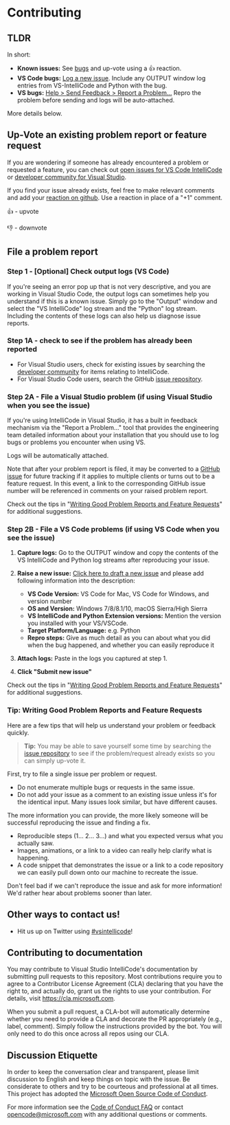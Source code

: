 <!--
Copyright © Microsoft Corporation
All rights reserved.
Creative Commons Attribution 4.0 License (International): https://creativecommons.org/licenses/by/4.0/legalcode
-->

# Contributing

## TLDR

In short:

- **Known issues:** See [bugs](https://github.com/MicrosoftDocs/intellicode/issues) and up-vote using a 👍 reaction.
- **VS Code bugs:** [Log a new issue](https://github.com/MicrosoftDocs/intellicode/issues/new). Include any OUTPUT window log entries from VS-IntelliCode and Python with the bug.
- **VS bugs:** [Help > Send Feedback > Report a Problem...](https://docs.microsoft.com/en-us/visualstudio/ide/how-to-report-a-problem-with-visual-studio-2017) Repro the problem before sending and logs will be auto-attached.

More details below.

## Up-Vote an existing problem report or feature request

If you are wondering if someone has already encountered a problem or requested a feature, you can check out [open issues for VS Code IntelliCode](https://github.com/MicrosoftDocs/intellicode/issues) or [developer community for Visual Studio](https://developercommunity.visualstudio.com/search.html?f=&type=question+OR+problem+OR+idea&type=question+OR+problem+OR+idea&c=&redirect=search%2Fsearch&sort=relevance&q=IntelliCode). 

If you find your issue already exists, feel free to make relevant comments and add your [reaction on github](https://github.com/blog/2119-add-reactions-to-pull-requests-issues-and-comments). Use a reaction in place of a "+1" comment.

👍 - upvote

👎 - downvote

## File a problem report

### Step 1 - [Optional] Check output logs (VS Code)

If you're seeing an error pop up that is not very descriptive, and you are working in Visual Studio Code, the output logs can sometimes help you understand if this is a known issue.  Simply go to the "Output" window and select the "VS IntelliCode" log stream and the "Python" log stream. Including the contents of these logs can also help us diagnose issue reports.

### Step 1A - check to see if the problem has already been reported

- For Visual Studio users, check for existing issues by searching the [developer community](https://developercommunity.visualstudio.com/search.html?f=&type=question+OR+problem+OR+idea&type=question+OR+problem+OR+idea&c=&redirect=search%2Fsearch&sort=relevance&q=IntelliCode) for items relating to IntelliCode. 
- For Visual Studio Code users, search the GitHub [issue repository](https://github.com/MicrosoftDocs/intellicode/issues).

### Step 2A - File a Visual Studio problem (if using Visual Studio when you see the issue)

If you're using IntelliCode in Visual Studio, it has a built in feedback mechanism via the "Report a Problem..." tool that provides the engineering team detailed information about your installation that you should use to log bugs or problems you encounter when using VS.

Logs will be automatically attached.

Note that after your problem report is filed, it may be converted to a [GitHub issue](https://github.com/MicrosoftDocs/intellicode/issues) for future tracking if it applies to multiple clients or turns out to be a feature request. In this event, a link to the corresponding GitHub issue number will be referenced in comments on your raised problem report. 

Check out the tips in "[Writing Good Problem Reports and Feature Requests](#tip-writing-good-problem-reports-and-feature-requests)" for additional suggestions.

### Step 2B - File a VS Code problems (if using VS Code when you see the issue)

1. **Capture logs:** Go to the OUTPUT window and copy the contents of the VS IntelliCode and Python log streams after reproducing your issue.

2. **Raise a new issue:** [Click here to draft a new issue](https://github.com/MicrosoftDocs/intellicode/issues/new) and please add following information into the description:


    - **VS Code Version:**  VS Code for Mac, VS Code for Windows, and version number
    - **OS and Version:** Windows 7/8/8.1/10, macOS Sierra/High Sierra
    - **VS IntelliCode and Python Extension versions:** Mention the version you installed with your VS/VSCode.
    - **Target Platform/Language:** e.g. Python
    - **Repro steps:** Give as much detail as you can about what you did when the bug happened, and whether you can easily reproduce it

3. **Attach logs:** Paste in the logs you captured at step 1.

4. **Click "Submit new issue"**

Check out the tips in "[Writing Good Problem Reports and Feature Requests](#tip-writing-good-problem-reports-and-feature-requests)" for additional suggestions.

### Tip: Writing Good Problem Reports and Feature Requests

Here are a few tips that will help us understand your problem or feedback quickly.

> **Tip:** You may be able to save yourself some time by searching the [issue repository](https://github.com/MicrosoftDocs/intellicode/issues) to see if the problem/request already exists so you can simply up-vote it.

First, try to file a single issue per problem or request.

* Do not enumerate multiple bugs or requests in the same issue.
* Do not add your issue as a comment to an existing issue unless it's for the identical input. Many issues look similar, but have different causes.

The more information you can provide, the more likely someone will be successful reproducing the issue and finding a fix. 

* Reproducible steps (1... 2... 3...) and what you expected versus what you actually saw. 
* Images, animations, or a link to a video can really help clarify what is happening.
* A code snippet that demonstrates the issue or a link to a code repository we can easily pull down onto our machine to recreate the issue. 

Don't feel bad if we can't reproduce the issue and ask for more information! We'd rather hear about problems sooner than later.

## Other ways to contact us!

- Hit us up on Twitter using [#vsintellicode](https://twitter.com/search?f=tweets&q=%23vsintellicode&src=typd)!

## Contributing to documentation

You may contribute to Visual Studio IntelliCode's documentation by submitting pull requests to this repository. Most contributions require you to agree to a Contributor License Agreement (CLA) declaring that you have the right to, and actually do, grant us the rights to use your contribution. For details, visit https://cla.microsoft.com.

When you submit a pull request, a CLA-bot will automatically determine whether you need to provide
a CLA and decorate the PR appropriately (e.g., label, comment). Simply follow the instructions
provided by the bot. You will only need to do this once across all repos using our CLA.

## Discussion Etiquette

In order to keep the conversation clear and transparent, please limit discussion to English and keep things on topic with the issue. Be considerate to others and try to be courteous and professional at all times. This project has adopted the [Microsoft Open Source Code of Conduct](https://opensource.microsoft.com/codeofconduct/).

For more information see the [Code of Conduct FAQ](https://opensource.microsoft.com/codeofconduct/faq/) or contact [opencode@microsoft.com](mailto:opencode@microsoft.com) with any additional questions or comments.

